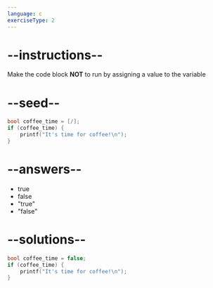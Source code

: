 ```yaml
---
language: c
exerciseType: 2
---
```


# --instructions--

Make the code block **NOT** to run by assigning a value to the variable

# --seed--

```c
bool coffee_time = [/];
if (coffee_time) {
    printf("It's time for coffee!\n");
}
```

# --answers--

- true
- false
- "true"
- "false"

# --solutions--

```c
bool coffee_time = false;
if (coffee_time) {
    printf("It's time for coffee!\n");
}
```
